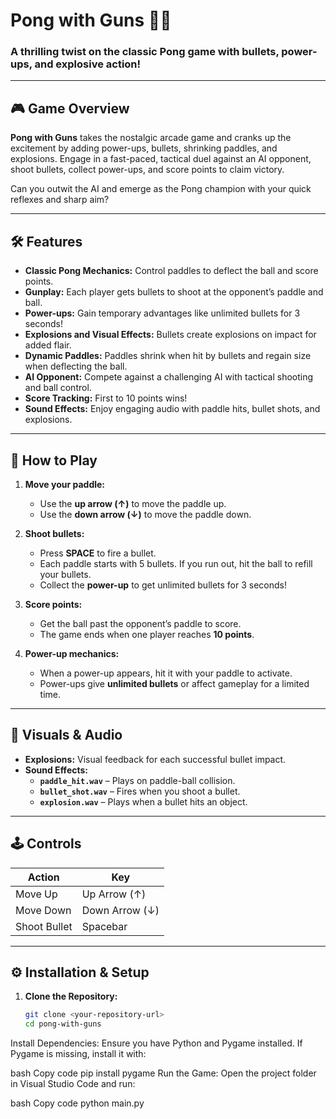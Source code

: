 # Pong with Guns 🏓🔫

### A thrilling twist on the classic Pong game with bullets, power-ups, and explosive action!

---

## 🎮 Game Overview

**Pong with Guns** takes the nostalgic arcade game and cranks up the excitement by adding power-ups, bullets, shrinking paddles, and explosions. Engage in a fast-paced, tactical duel against an AI opponent, shoot bullets, collect power-ups, and score points to claim victory. 

Can you outwit the AI and emerge as the Pong champion with your quick reflexes and sharp aim?

---

## 🛠 Features

- **Classic Pong Mechanics:** Control paddles to deflect the ball and score points.
- **Gunplay:** Each player gets bullets to shoot at the opponent’s paddle and ball.
- **Power-ups:** Gain temporary advantages like unlimited bullets for 3 seconds!
- **Explosions and Visual Effects:** Bullets create explosions on impact for added flair.
- **Dynamic Paddles:** Paddles shrink when hit by bullets and regain size when deflecting the ball.
- **AI Opponent:** Compete against a challenging AI with tactical shooting and ball control.
- **Score Tracking:** First to 10 points wins!
- **Sound Effects:** Enjoy engaging audio with paddle hits, bullet shots, and explosions.

---

## 🎯 How to Play

1. **Move your paddle:**  
   - Use the **up arrow (↑)** to move the paddle up.
   - Use the **down arrow (↓)** to move the paddle down.

2. **Shoot bullets:**  
   - Press **SPACE** to fire a bullet.  
   - Each paddle starts with 5 bullets. If you run out, hit the ball to refill your bullets.
   - Collect the **power-up** to get unlimited bullets for 3 seconds!

3. **Score points:**  
   - Get the ball past the opponent’s paddle to score.
   - The game ends when one player reaches **10 points**.

4. **Power-up mechanics:**  
   - When a power-up appears, hit it with your paddle to activate.
   - Power-ups give **unlimited bullets** or affect gameplay for a limited time.

---

## 🎨 Visuals & Audio

- **Explosions:** Visual feedback for each successful bullet impact.
- **Sound Effects:**
  - **`paddle_hit.wav`** – Plays on paddle-ball collision.
  - **`bullet_shot.wav`** – Fires when you shoot a bullet.
  - **`explosion.wav`** – Plays when a bullet hits an object.
  
---

## 🕹 Controls

| Action             | Key             |
|--------------------|-----------------|
| Move Up            | Up Arrow (↑)    |
| Move Down          | Down Arrow (↓)  |
| Shoot Bullet       | Spacebar        |

---

## ⚙️ Installation & Setup

1. **Clone the Repository:**
   ```bash
   git clone <your-repository-url>
   cd pong-with-guns
Install Dependencies: Ensure you have Python and Pygame installed.
If Pygame is missing, install it with:

bash
Copy code
pip install pygame
Run the Game: Open the project folder in Visual Studio Code and run:

bash
Copy code
python main.py
